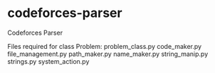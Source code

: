 # codeforces-parser
Codeforces Parser

Files required for class Problem:
problem_class.py
code_maker.py
file_management.py
path_maker.py
name_maker.py
string_manip.py
strings.py
system_action.py
